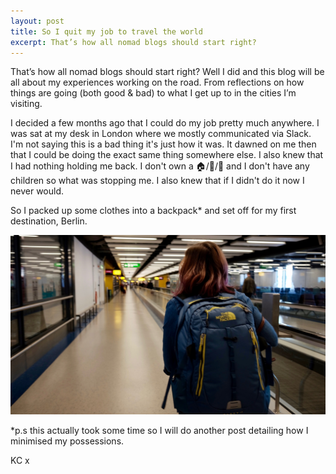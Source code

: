 ```yaml
---
layout: post
title: So I quit my job to travel the world
excerpt: That’s how all nomad blogs should start right?
---
```


That’s how all nomad blogs should start right? Well I did and this blog will be all about my experiences working on the road. From reflections on how things are going (both good & bad) to what I get up to in the cities I’m visiting.

I decided a few months ago that I could do my job pretty much anywhere. I was sat at my desk in London where we mostly communicated via Slack. I'm not saying this is a bad thing it's just how it was. It dawned on me then that I could be doing the exact same thing somewhere else. I also knew that I had nothing holding me back. I don't own a 🏠/🐶/🚗 and I don't have any children so what was stopping me. I also knew that if I didn't do it now I never would.

So I packed up some clothes into a backpack* and set off for my first destination, Berlin.

[![Ready for Berlin](/images/ready-for-berlin.jpg)]()

*p.s this actually took some time so I will do another post detailing how I minimised my possessions.

KC x
